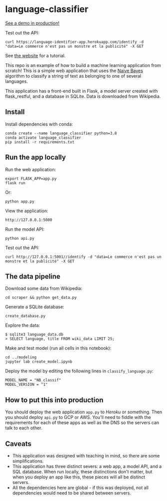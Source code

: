 # language-classifier

[See a demo in production!](https://language-identifier-app.herokuapp.com/)

Test out the API:

~~~shell
curl https://language-identifier-app.herokuapp.com/identify -d "data=Le commerce n'est pas un monstre et la publicité" -X GET
~~~

See [the website](https://camtsmith.com/articles/2021-02/how-to-build-ml-app-from-scratch) for a tutorial.

This repo is an example of how to build a machine learning application from scratch! This is a simple web application that uses the [Naive Bayes](https://en.wikipedia.org/wiki/Naive_Bayes_classifier#Multinomial_na%C3%AFve_Bayes) algorithm to classify a string of text as belonging to one of several languages.

This application has a front-end built in Flask, a model server created with flask_restful, and a database in SQLite. Data is downloaded from Wikipedia.


## Install

Install dependencies with conda:

~~~shell
conda create --name language_classifier python=3.8
conda activate language_classifier
pip install -r requirements.txt
~~~


## Run the app locally

Run the web application:

~~~shell
export FLASK_APP=app.py
flask run
~~~

Or:

~~~shell
python app.py
~~~

View the application:

~~~shell
http://127.0.0.1:5000
~~~

Run the model API:

~~~shell
python api.py
~~~

Test out the API:

~~~shell
curl http://127.0.0.1:5001//identify -d "data=Le commerce n'est pas un monstre et la publicité" -X GET
~~~


## The data pipeline

Download some data from Wikipedia:

~~~shell
cd scraper && python get_data.py
~~~

Generate a SQLite database:

~~~shell
create_database.py
~~~

Explore the data:

~~~shell
$ sqlite3 language_data.db
> SELECT language, title FROM wiki_data LIMIT 25;
~~~

Make and test model (run all cells in this notebook):

~~~shell
cd ../modeling
jupyter lab create_model.ipynb
~~~

Deploy the model by editing the following lines in `classify_language.py`:

~~~shell
MODEL_NAME = "NB_classif"
MODEL_VERSION = "1"
~~~


## How to put this into production

You should deploy the web application `app.py` to _Heroku_ or something. Then you should deploy `api.py` to GCP or AWS. You'll need to fiddle with the requirements for each of these apps as well as the DNS so the servers can talk to each other.

## Caveats
- This application was designed with teaching in mind, so there are some simplifications.
- This application has three distinct severs: a web app, a model API, and a SQL database. When run locally, these distinctions don't matter, but when you deploy an app like this, these pieces will all be distinct servers.
- All the dependencies here are global - if this was deployed, not all dependencies would need to be shared between servers.
